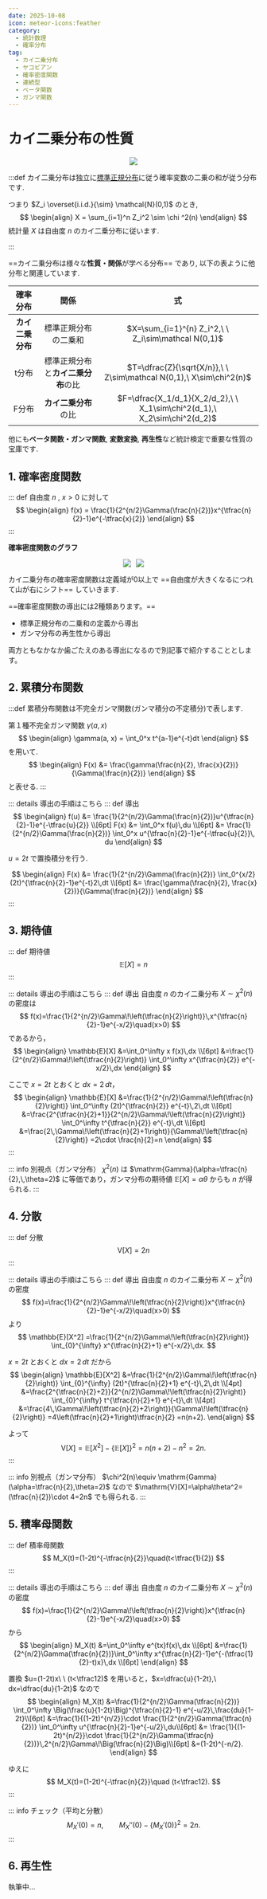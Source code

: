 ```yaml
---
date: 2025-10-08
icon: meteor-icons:feather
category:
  - 統計数理
  - 確率分布
tag:
  - カイ二乗分布
  - ヤコビアン
  - 確率密度関数
  - 連続型
  - ベータ関数
  - ガンマ関数
---
```


# カイ二乗分布の性質

<div style="display: flex; gap: 10px; justify-content: center;">
  <img src="/assets/images/probability_distribution/chi2/thumbnail.png" style="max-width: 100%; height: auto;">
</div>

:::def
カイ二乗分布は独立に[標準正規分布](/posts/probability_distribution/standard_normal1.md)に従う確率変数の二乗の和が従う分布です.

つまり $Z_i \overset{i.i.d.}{\sim} \mathcal{N}(0,1)$ のとき,
$$
\begin{align}
X = \sum_{i=1}^n Z_i^2 \sim \chi ^2(n)
\end{align}
$$
統計量 $X$ は自由度 $n$ のカイ二乗分布に従います.

:::

==カイ二乗分布は様々な**性質・関係**が学べる分布== であり, 以下の表ように他分布と関連しています.

|確率分布|関係|式|
|:----:|:----:|:--:|
|**カイ二乗分布**|標準正規分布の二乗和|$X=\sum_{i=1}^{n} Z_i^2,\ \ Z_i\sim\mathcal N(0,1)$|
|t分布|標準正規分布と**カイ二乗分布**の比|$T=\dfrac{Z}{\sqrt{X/n}},\ \ Z\sim\mathcal N(0,1),\ X\sim\chi^2(n)$|
|F分布|**カイ二乗分布**の比|$F=\dfrac{X_1/d_1}{X_2/d_2},\ \ X_1\sim\chi^2(d_1),\ X_2\sim\chi^2(d_2)$|

他にも**ベータ関数・ガンマ関数**, **変数変換**, **再生性**など統計検定で重要な性質の宝庫です.

## 1. 確率密度関数
::: def
自由度 $n$ , $x>0$ に対して
$$
\begin{align}
f(x) = \frac{1}{2^{n/2}\Gamma(\frac{n}{2})}x^{\tfrac{n}{2}-1}e^{-\tfrac{x}{2}}
\end{align}
$$
:::

**確率密度関数のグラフ**

<div style="display: flex; gap: 10px; justify-content: center;">
  <img src="/assets/images/probability_distribution/chi2/chi2.png" style="max-width: 48%; height: auto;">
  <img src="/assets/images/probability_distribution/chi2/chi2.gif" style="max-width: 48%; height: auto;">
</div>

カイ二乗分布の確率密度関数は定義域が0以上で ==自由度が大きくなるにつれて山が右にシフト== していきます.


==確率密度関数の導出には2種類あります。==
- 標準正規分布の二乗和の定義から導出
- ガンマ分布の再生性から導出

両方ともなかなか歯ごたえのある導出になるので別記事で紹介することとします。


## 2. 累積分布関数
:::def
累積分布関数は不完全ガンマ関数(ガンマ積分の不定積分)で表します.

第１種不完全ガンマ関数 $\gamma(a, x)$
$$
\begin{align}
\gamma(a, x) = \int_0^x t^{a-1}e^{-t}dt
\end{align}
$$
を用いて.
$$
\begin{align}
F(x) &= \frac{\gamma(\frac{n}{2}, \frac{x}{2})}{\Gamma(\frac{n}{2})}
\end{align}
$$
と表せる.
:::

::: details 導出の手順はこちら
::: def 導出
$$
\begin{align}
f(u) &= \frac{1}{2^{n/2}\Gamma(\frac{n}{2})}u^{\tfrac{n}{2}-1}e^{-\tfrac{u}{2}} \\[6pt]
F(x) &= \int_0^x f(u)\,du \\[6pt]
&= \frac{1}{2^{n/2}\Gamma(\frac{n}{2})}
\int_0^x u^{\tfrac{n}{2}-1}e^{-\tfrac{u}{2}}\, du
\end{align}
$$

$u = 2t$ で置換積分を行う.

$$
\begin{align}
F(x) &= \frac{1}{2^{n/2}\Gamma(\frac{n}{2})}
\int_0^{x/2} (2t)^{\tfrac{n}{2}-1}e^{-t}2\,dt \\[6pt]
&= \frac{\gamma(\frac{n}{2}, \frac{x}{2})}{\Gamma(\frac{n}{2})}
\end{align}
$$
:::

## 3. 期待値
::: def 期待値
$$
\mathbb{E}[X] = n
$$
:::

::: details 導出の手順はこちら
::: def 導出
自由度 $n$ のカイ二乗分布 $X \sim \chi^2(n)$ の密度は
$$
f(x)=\frac{1}{2^{n/2}\Gamma\!\left(\tfrac{n}{2}\right)}\,x^{\tfrac{n}{2}-1}e^{-x/2}\quad(x>0)
$$
であるから，
$$
\begin{align}
\mathbb{E}[X]
&=\int_0^\infty x f(x)\,dx \\[6pt]
&=\frac{1}{2^{n/2}\Gamma\!\left(\tfrac{n}{2}\right)}
\int_0^\infty x^{\tfrac{n}{2}} e^{-x/2}\,dx
\end{align}
$$

ここで $x=2t$ とおくと $dx=2\,dt$，
$$
\begin{align}
\mathbb{E}[X]
&=\frac{1}{2^{n/2}\Gamma\!\left(\tfrac{n}{2}\right)}
\int_0^\infty (2t)^{\tfrac{n}{2}} e^{-t}\,2\,dt \\[6pt]
&=\frac{2^{\tfrac{n}{2}+1}}{2^{n/2}\Gamma\!\left(\tfrac{n}{2}\right)}
\int_0^\infty t^{\tfrac{n}{2}} e^{-t}\,dt \\[6pt]
&=\frac{2\,\Gamma\!\left(\tfrac{n}{2}+1\right)}{\Gamma\!\left(\tfrac{n}{2}\right)}
=2\cdot \frac{n}{2}=n
\end{align}
$$
:::

::: info 別視点（ガンマ分布）
$\chi^2(n)$ は $\mathrm{Gamma}(\alpha=\tfrac{n}{2},\,\theta=2)$ に等価であり，ガンマ分布の期待値 $\mathbb{E}[X]=\alpha\theta$ からも $n$ が得られる.
:::


## 4. 分散
::: def 分散
$$
\mathrm{V}[X] = 2n
$$
:::

::: details 導出の手順はこちら
::: def 導出
自由度 $n$ のカイ二乗分布 $X \sim \chi^2(n)$ の密度
$$
f(x)=\frac{1}{2^{n/2}\Gamma\!\left(\tfrac{n}{2}\right)}x^{\tfrac{n}{2}-1}e^{-x/2}\quad(x>0)
$$
より
$$
\mathbb{E}[X^2]
=\frac{1}{2^{n/2}\Gamma\!\left(\tfrac{n}{2}\right)}
\int_{0}^{\infty} x^{\tfrac{n}{2}+1} e^{-x/2}\,dx.
$$

$x=2t$ とおくと $dx=2\,dt$ だから
$$
\begin{align}
\mathbb{E}[X^2]
&=\frac{1}{2^{n/2}\Gamma\!\left(\tfrac{n}{2}\right)}
\int_{0}^{\infty} (2t)^{\tfrac{n}{2}+1} e^{-t}\,2\,dt \\[4pt]
&=\frac{2^{\tfrac{n}{2}+2}}{2^{n/2}\Gamma\!\left(\tfrac{n}{2}\right)}
\int_{0}^{\infty} t^{\tfrac{n}{2}+1} e^{-t}\,dt \\[4pt]
&=\frac{4\,\Gamma\!\left(\tfrac{n}{2}+2\right)}{\Gamma\!\left(\tfrac{n}{2}\right)}
=4\left(\tfrac{n}{2}+1\right)\tfrac{n}{2}
=n(n+2).
\end{align}
$$

よって
$$
\mathrm{V}[X]
=\mathbb{E}[X^2]-\{\mathbb{E}[X]\}^2
=n(n+2)-n^2
=2n.
$$
:::

::: info 別視点（ガンマ分布）
$\chi^2(n)\equiv \mathrm{Gamma}(\alpha=\tfrac{n}{2},\theta=2)$ なので $\mathrm{V}[X]=\alpha\theta^2=(\tfrac{n}{2})\cdot 4=2n$ でも得られる.
:::

## 5. 積率母関数
::: def 積率母関数
$$
M_X(t)=(1-2t)^{-\tfrac{n}{2}}\quad(t<\tfrac{1}{2})
$$
:::

::: details 導出の手順はこちら
::: def 導出
自由度 $n$ のカイ二乗分布 $X\sim\chi^2(n)$ の密度
$$
f(x)=\frac{1}{2^{n/2}\Gamma\!\left(\tfrac{n}{2}\right)}x^{\tfrac{n}{2}-1}e^{-x/2}\quad(x>0)
$$
から
$$
\begin{align}
M_X(t)
&=\int_0^\infty e^{tx}f(x)\,dx \\[6pt]
&=\frac{1}{2^{n/2}\Gamma(\tfrac{n}{2})}\int_0^\infty x^{\tfrac{n}{2}-1}e^{-(\tfrac{1}{2}-t)x}\,dx \\[6pt]
\end{align}
$$

置換 $u=(1-2t)x\ \ (t<\tfrac12)$ を用いると，$x=\dfrac{u}{1-2t},\ dx=\dfrac{du}{1-2t}$ なので
$$
\begin{align}
M_X(t)
&=\frac{1}{2^{n/2}\Gamma(\tfrac{n}{2})}
\int_0^\infty \Big(\frac{u}{1-2t}\Big)^{\tfrac{n}{2}-1}
e^{-u/2}\,\frac{du}{1-2t}\\[6pt]
&=\frac{1}{(1-2t)^{n/2}}\cdot
\frac{1}{2^{n/2}\Gamma(\tfrac{n}{2})}
\int_0^\infty u^{\tfrac{n}{2}-1}e^{-u/2}\,du\\[6pt]
&= \frac{1}{(1-2t)^{n/2}}\cdot
\frac{1}{2^{n/2}\Gamma(\tfrac{n}{2})}\,2^{n/2}\Gamma\!\Big(\tfrac{n}{2}\Big)\\[6pt]
&=(1-2t)^{-n/2}.
\end{align}
$$

ゆえに
$$
M_X(t)=(1-2t)^{-\tfrac{n}{2}}\quad (t<\tfrac12).
$$
:::

::: info チェック（平均と分散）
$$
M_X'(0)=n,\qquad M_X''(0)-\{M_X'(0)\}^2=2n.
$$
:::

## 6. 再生性

執筆中...

